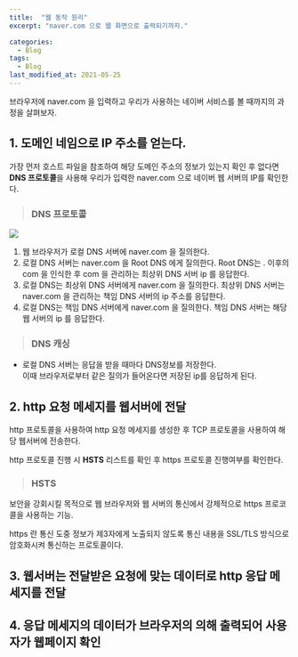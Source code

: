 ```yaml
---
title:  "웹 동작 원리"
excerpt: "naver.com 으로 웹 화면으로 출력되기까지."

categories:
  - Blog
tags:
  - Blog
last_modified_at: 2021-05-25
---
```


브라우저에 naver.com 을 입력하고 우리가 사용하는 네이버 서비스를 볼 때까지의 과정을 살펴보자.

## 1. 도메인 네임으로 IP 주소를 얻는다.

가장 먼저 호스트 파일을 참조하여 해당 도메인 주소의 정보가 있는지 확인 후 없다면  
**DNS 프로토콜**을 사용해 우리가 입력한 naver.com 으로 네이버 웹 서버의 IP를 확인한다. 

> ### DNS 프로토콜

![](https://user-images.githubusercontent.com/71869837/119443504-afdfef80-bd64-11eb-9cf2-aefaf8a1876b.png)

1. 웹 브라우저가 로컬 DNS 서버에 naver.com 을 질의한다.
1. 로컬 DNS 서버는 naver.com 을 Root DNS 에게 질의한다. Root DNS는 . 이후의 com 을 인식한 후 com 을 관리하는 최상위 DNS 서버 ip 를 응답한다.
1. 로컬 DNS는 최상위 DNS 서버에게 naver.com 을 질의한다. 최상위 DNS 서버는 naver.com 을 관리하는 책임 DNS 서버의 ip 주소를 응답한다.
1. 로컬 DNS는 책임 DNS 서버에게 naver.com 을 질의한다. 책임 DNS 서버는 해당 웹 서버의 ip 를 응답한다.

> ### DNS 캐싱

- 로컬 DNS 서버는 응답을 받을 때마다 DNS정보를 저장한다.  
이때 브라우저로부터 같은 질의가 들어온다면 저장된 ip를 응답하게 된다.

## 2. http 요청 메세지를 웹서버에 전달 

http 프로토콜을 사용하여 http 요청 메세지를 생성한 후 TCP 프로토콜을 사용하여 해당 웹서버에 전송한다.

http 프로토콜 진행 시 **HSTS** 리스트를 확인 후 https 프로토콜 진행여부를 확인한다.

> ### HSTS

보안을 강회시킬 목적으로 웹 브라우저와 웹 서버의 통신에서 강제적으로 https 프로코콜을 사용하는 기능.

https 란 통신 도중 정보가 제3자에게 노출되지 않도록 통신 내용을 SSL/TLS 방식으로 암호화시켜 통신하는 프로토콜이다.

## 3. 웹서버는 전달받은 요청에 맞는 데이터로 http 응답 메세지를 전달

## 4. 응답 메세지의 데이터가 브라우저의 의해 출력되어 사용자가 웹페이지 확인